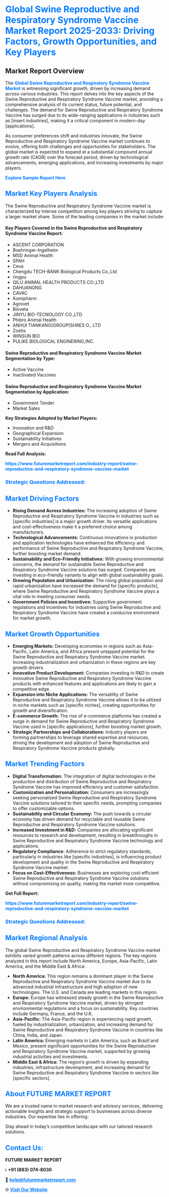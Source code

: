 <h1 style="color: #007BFF;">Global Swine Reproductive and Respiratory Syndrome Vaccine Market Report 2025-2033: Driving Factors, Growth Opportunities, and Key Players</h1>

<section id="overview">
<h2>Market Report Overview</h2>
<p>The <a href="https://www.futuremarketreport.com/industry-report/swine-reproductive-and-respiratory-syndrome-vaccine-market" style="color: #007BFF; text-decoration: none;"><strong>Global Swine Reproductive and Respiratory Syndrome Vaccine Market</strong></a> is witnessing significant growth, driven by increasing demand across various industries. This report delves into the key aspects of the Swine Reproductive and Respiratory Syndrome Vaccine market, providing a comprehensive analysis of its current status, future potential, and challenges. The demand for Swine Reproductive and Respiratory Syndrome Vaccine has surged due to its wide-ranging applications in industries such as [insert industries], making it a critical component in modern-day [applications].</p>
<p>As consumer preferences shift and industries innovate, the Swine Reproductive and Respiratory Syndrome Vaccine market continues to evolve, offering both challenges and opportunities for stakeholders. The global market is expected to expand at a substantial compound annual growth rate (CAGR) over the forecast period, driven by technological advancements, emerging applications, and increasing investments by major players.</p>
</section>

<section id="overview">
<p><a href="https://www.futuremarketreport.com/request-sample/reportId=27631" style="color: #007BFF; text-decoration: none;"><strong>Explore Sample Report Here</strong></a></p>
</section>

<section id="key-players">
<h2 style="color: #007BFF;">Market Key Players Analysis</h2>
<p>The Swine Reproductive and Respiratory Syndrome Vaccine market is characterized by intense competition among key players striving to capture a larger market share. Some of the leading companies in the market include:</p>
<h4>Key Players Covered in the Swine Reproductive and Respiratory Syndrome Vaccine Report:</h4>
<ul><li>ASCENT CORPORATION</li><li>Boehringer-Ingelheim</li><li>MSD Animal Health</li><li>SPAH</li><li>Ceva</li><li>Chengdu TECH-BANK Biological Products Co,.Ltd</li><li>ringpu</li><li>QILU ANIMAL HEALTH PRODUCTS CO.,LTD</li><li>DAHUANONG</li><li>CAVAC</li><li>Komipharm</li><li>Agrovet</li><li>Bioveta</li><li>JINYU BIO-TECNOLOGY CO.,LTD</li><li>Phibro Animal Health</li><li>ANHUI TIANKANG(GROUP)SHRES O., LTD</li><li>Zoetis</li><li>WINSUN BIO</li><li>PULIKE BIOLOGICAL ENGINERING,INC.</li></ul>
<h4>Swine Reproductive and Respiratory Syndrome Vaccine Market Segmentation by Type:</h4>
<ul><li>Active Vaccine</li><li>Inactivated Vaccines</li></ul>

<h4>Swine Reproductive and Respiratory Syndrome Vaccine Market Segmentation by Application:</h4>
<ul><li>Government Tender</li><li>Market Sales</li></ul>
<p><strong>Key Strategies Adopted by Market Players:</strong></p>
<ul>
<li>Innovation and R&D</li>
<li>Geographical Expansion</li>
<li>Sustainability Initiatives</li>
<li>Mergers and Acquisitions</li>
</ul>
</section>

<section>
<p><strong>Read Full Analysis: </strong></p><a href="https://www.futuremarketreport.com/industry-report/swine-reproductive-and-respiratory-syndrome-vaccine-market" style="color: #007BFF; text-decoration: none;"><strong>https://www.futuremarketreport.com/industry-report/swine-reproductive-and-respiratory-syndrome-vaccine-market</strong></a>
<h3 style="color: #007BFF;">Strategic Questions Addressed:</h3>
</section>

<section id="driving-factors">
<h2 style="color: #007BFF;">Market Driving Factors</h2>
<ul>
<li><strong>Rising Demand Across Industries:</strong> The increasing adoption of Swine Reproductive and Respiratory Syndrome Vaccine in industries such as [specific industries] is a major growth driver. Its versatile applications and cost-effectiveness make it a preferred choice among manufacturers.</li>
<li><strong>Technological Advancements:</strong> Continuous innovations in production and application technologies have enhanced the efficiency and performance of Swine Reproductive and Respiratory Syndrome Vaccine, further boosting market demand.</li>
<li><strong>Sustainability and Eco-Friendly Initiatives:</strong> With growing environmental concerns, the demand for sustainable Swine Reproductive and Respiratory Syndrome Vaccine solutions has surged. Companies are investing in eco-friendly variants to align with global sustainability goals.</li>
<li><strong>Growing Population and Urbanization:</strong> The rising global population and rapid urbanization have increased the demand for [specific products], where Swine Reproductive and Respiratory Syndrome Vaccine plays a vital role in meeting consumer needs.</li>
<li><strong>Government Policies and Incentives:</strong> Supportive government regulations and incentives for industries using Swine Reproductive and Respiratory Syndrome Vaccine have created a conducive environment for market growth.</li>
</ul>
</section>

<section id="growth-opportunities">
<h2 style="color: #007BFF;">Market Growth Opportunities</h2>
<ul>
<li><strong>Emerging Markets:</strong> Developing economies in regions such as Asia-Pacific, Latin America, and Africa present untapped potential for the Swine Reproductive and Respiratory Syndrome Vaccine market. Increasing industrialization and urbanization in these regions are key growth drivers.</li>
<li><strong>Innovative Product Development:</strong> Companies investing in R&D to create innovative Swine Reproductive and Respiratory Syndrome Vaccine products with enhanced features and applications are likely to gain a competitive edge.</li>
<li><strong>Expansion into Niche Applications:</strong> The versatility of Swine Reproductive and Respiratory Syndrome Vaccine allows it to be utilized in niche markets such as [specific niches], creating opportunities for growth and diversification.</li>
<li><strong>E-commerce Growth:</strong> The rise of e-commerce platforms has created a surge in demand for Swine Reproductive and Respiratory Syndrome Vaccine used in [specific applications], further boosting market growth.</li>
<li><strong>Strategic Partnerships and Collaborations:</strong> Industry players are forming partnerships to leverage shared expertise and resources, driving the development and adoption of Swine Reproductive and Respiratory Syndrome Vaccine products globally.</li>
</ul>
</section>

<section id="trending-factors">
<h2 style="color: #007BFF;">Market Trending Factors</h2>
<ul>
<li><strong>Digital Transformation:</strong> The integration of digital technologies in the production and distribution of Swine Reproductive and Respiratory Syndrome Vaccine has improved efficiency and customer satisfaction.</li>
<li><strong>Customization and Personalization:</strong> Consumers are increasingly seeking personalized Swine Reproductive and Respiratory Syndrome Vaccine solutions tailored to their specific needs, prompting companies to offer customizable options.</li>
<li><strong>Sustainability and Circular Economy:</strong> The push towards a circular economy has driven demand for recyclable and reusable Swine Reproductive and Respiratory Syndrome Vaccine solutions.</li>
<li><strong>Increased Investment in R&D:</strong> Companies are allocating significant resources to research and development, resulting in breakthroughs in Swine Reproductive and Respiratory Syndrome Vaccine technology and applications.</li>
<li><strong>Regulatory Compliance:</strong> Adherence to strict regulatory standards, particularly in industries like [specific industries], is influencing product development and quality in the Swine Reproductive and Respiratory Syndrome Vaccine market.</li>
<li><strong>Focus on Cost-Effectiveness:</strong> Businesses are exploring cost-efficient Swine Reproductive and Respiratory Syndrome Vaccine solutions without compromising on quality, making the market more competitive.</li>
</ul>
</section>

<section>
<p><strong>Get Full Report: </strong></p><a href="https://www.futuremarketreport.com/industry-report/swine-reproductive-and-respiratory-syndrome-vaccine-market" style="color: #007BFF; text-decoration: none;"><strong>https://www.futuremarketreport.com/industry-report/swine-reproductive-and-respiratory-syndrome-vaccine-market</strong></a>
<h3 style="color: #007BFF;">Strategic Questions Addressed:</h3>
</section>


<section id="regional-analysis">
<h2 style="color: #007BFF;">Market Regional Analysis</h2>
<p>The global Swine Reproductive and Respiratory Syndrome Vaccine market exhibits varied growth patterns across different regions. The key regions analyzed in this report include North America, Europe, Asia-Pacific, Latin America, and the Middle East & Africa:</p>
<ul>
<li><strong>North America:</strong> This region remains a dominant player in the Swine Reproductive and Respiratory Syndrome Vaccine market due to its advanced industrial infrastructure and high adoption of new technologies. The U.S. and Canada are leading markets in this region.</li>
<li><strong>Europe:</strong> Europe has witnessed steady growth in the Swine Reproductive and Respiratory Syndrome Vaccine market, driven by stringent environmental regulations and a focus on sustainability. Key countries include Germany, France, and the U.K.</li>
<li><strong>Asia-Pacific:</strong> The Asia-Pacific region is experiencing rapid growth, fueled by industrialization, urbanization, and increasing demand for Swine Reproductive and Respiratory Syndrome Vaccine in countries like China, India, and Japan.</li>
<li><strong>Latin America:</strong> Emerging markets in Latin America, such as Brazil and Mexico, present significant opportunities for the Swine Reproductive and Respiratory Syndrome Vaccine market, supported by growing industrial activities and investments.</li>
<li><strong>Middle East & Africa:</strong> The region’s growth is driven by expanding industries, infrastructure development, and increasing demand for Swine Reproductive and Respiratory Syndrome Vaccine in sectors like [specific sectors].</li>
</ul>
</section>

<footer>
<h2 style="color: #007BFF;">About FUTURE MARKET REPORT</h2>
<p>We are a trusted name in market research and advisory services, delivering actionable insights and strategic support to businesses across diverse industries. Our expertise lies in offering:</p>

<p>Stay ahead in today’s competitive landscape with our tailored research solutions.</p>

<h2 style="color: #007BFF;">Contact Us:</h2>
<p><strong>FUTURE MARKET REPORT</strong></p>
<p>📞 <strong>+91 (883) 074-8030</strong></p>
<p>📧 <strong><a href="mailto:help@futuremarketreport.com" style="color: #007BFF;">help@futuremarketreport.com</a></strong></p>
<p>🌐 <strong><a href="https://www.futuremarketreport.com/" style="color: #007BFF;">Visit Our Website</a></strong></p>
</footer>